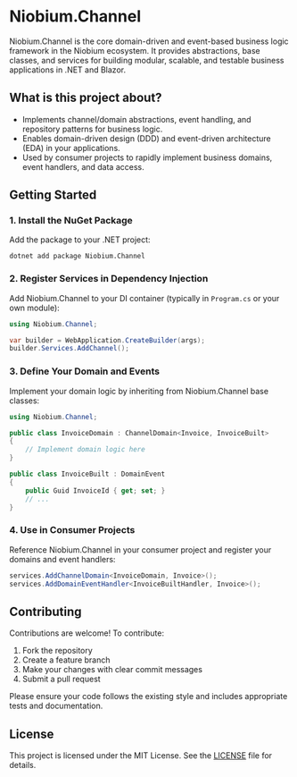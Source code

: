 # Niobium.Channel

Niobium.Channel is the core domain-driven and event-based business logic framework in the Niobium ecosystem. It provides abstractions, base classes, and services for building modular, scalable, and testable business applications in .NET and Blazor.

## What is this project about?
- Implements channel/domain abstractions, event handling, and repository patterns for business logic.
- Enables domain-driven design (DDD) and event-driven architecture (EDA) in your applications.
- Used by consumer projects to rapidly implement business domains, event handlers, and data access.

## Getting Started

### 1. Install the NuGet Package
Add the package to your .NET project:

```
dotnet add package Niobium.Channel
```

### 2. Register Services in Dependency Injection
Add Niobium.Channel to your DI container (typically in `Program.cs` or your own module):

```csharp
using Niobium.Channel;

var builder = WebApplication.CreateBuilder(args);
builder.Services.AddChannel();
```

### 3. Define Your Domain and Events
Implement your domain logic by inheriting from Niobium.Channel base classes:

```csharp
using Niobium.Channel;

public class InvoiceDomain : ChannelDomain<Invoice, InvoiceBuilt>
{
    // Implement domain logic here
}

public class InvoiceBuilt : DomainEvent
{
    public Guid InvoiceId { get; set; }
    // ...
}
```

### 4. Use in Consumer Projects
Reference Niobium.Channel in your consumer project and register your domains and event handlers:

```csharp
services.AddChannelDomain<InvoiceDomain, Invoice>();
services.AddDomainEventHandler<InvoiceBuiltHandler, Invoice>();
```

## Contributing

Contributions are welcome! To contribute:
1. Fork the repository
2. Create a feature branch
3. Make your changes with clear commit messages
4. Submit a pull request

Please ensure your code follows the existing style and includes appropriate tests and documentation.

## License

This project is licensed under the MIT License. See the [LICENSE](LICENSE) file for details.
